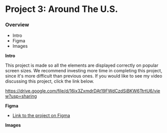 # Project 3: Around The U.S.

### Overview

- Intro
- Figma
- Images

**Intro**

This project is made so all the elements are displayed correctly on popular screen sizes. We recommend investing more time in completing this project, since it's more difficult than previous ones. If you would like to see my video discussing this project, click the link below.

https://drive.google.com/file/d/16ix3ZxmdrDAt19FWdCzdSiBKW6TtrtU6/view?usp=sharing

**Figma**

- [Link to the project on Figma](https://www.figma.com/file/ii4xxsJ0ghevUOcssTlHZv/Sprint-3%3A-Around-the-US?node-id=0%3A1)

**Images**
